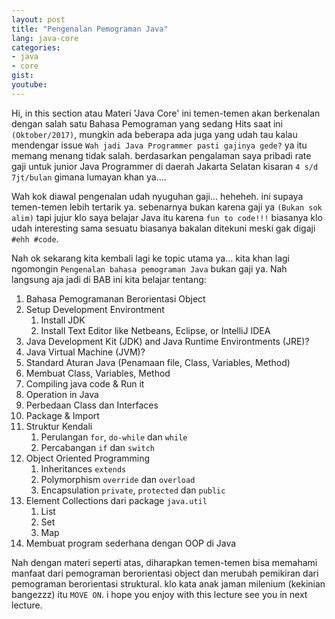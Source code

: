 ```yaml
---
layout: post
title: "Pengenalan Pemograman Java"
lang: java-core
categories:
- java
- core
gist: 
youtube:
---
```


Hi, in this section atau Materi 'Java Core' ini temen-temen akan berkenalan dengan salah satu Bahasa Pemograman yang sedang Hits saat ini `(Oktober/2017)`, mungkin ada beberapa ada juga yang udah tau kalau mendengar issue `Wah jadi Java Programmer pasti gajinya gede?` ya itu memang menang tidak salah. berdasarkan pengalaman saya pribadi rate gaji untuk junior Java Programmer di daerah Jakarta Selatan kisaran `4 s/d 7jt/bulan` gimana lumayan khan ya....

Wah kok diawal pengenalan udah nyuguhan gaji... heheheh. ini supaya temen-temen lebih tertarik ya. sebenarnya bukan karena gaji ya `(Bukan sok alim)` tapi jujur klo saya belajar Java itu karena `fun to code!!!` biasanya klo udah interesting sama sesuatu biasanya bakalan ditekuni meski gak digaji `#ehh #code`.

Nah ok sekarang kita kembali lagi ke topic utama ya... kita khan lagi ngomongin `Pengenalan bahasa pemograman Java` bukan gaji ya. Nah langsung aja jadi di BAB ini kita belajar tentang:

1. Bahasa Pemogramanan Berorientasi Object
2. Setup Development Environtment
    1. Install JDK
    2. Install Text Editor like Netbeans, Eclipse, or IntelliJ IDEA
3. Java Development Kit (JDK) and Java Runtime Environtments (JRE)?
4. Java Virtual Machine (JVM)?
5. Standard Aturan Java (Penamaan file, Class, Variables, Method)
6. Membuat Class, Variables, Method
7. Compiling java code & Run it
8. Operation in Java
9. Perbedaan Class dan Interfaces
10. Package & Import
11. Struktur Kendali
    1. Perulangan `for`, `do-while` dan `while`
    2. Percabangan `if` dan `switch`
12. Object Oriented Programming
    1. Inheritances `extends`
    2. Polymorphism `override` dan `overload`
    3. Encapsulation `private`, `protected` dan `public`
13. Element Collections dari package `java.util`
    1. List
    2. Set
    3. Map
14. Membuat program sederhana dengan OOP di Java

Nah dengan materi seperti atas, diharapkan temen-temen bisa memahami manfaat dari pemograman berorientasi object dan merubah pemikiran dari pemograman berorientasi struktural. klo kata anak jaman milenium (kekinian bangezzz) itu `MOVE ON`. i hope you enjoy with this lecture see you in next lecture.